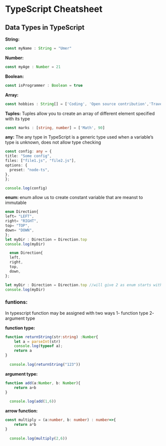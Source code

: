 # TypeScript Cheatsheet

## Data Types in TypeScript


 **String:**
  ```typescript
  const myName : String = "Umer"
   ```

 **Number:**
  ```typescript
  const myAge : Number = 21
   ```

 **Boolean:**
  ```typescript
  const isProgrammer : Boolean = true
   ```

 **Array:**
  ```typescript
  const hobbies : String[] = ['Coding', 'Open source contribution','Travelling']
   ```

 **Tuples:**
 Tuples allow you to create an array of different element specified with its type
  ```typescript
  const marks : [string, number] = ['Math', 90]
   ```

 **any:**
 The any type in TypeScript is a generic type used when a variable’s type is unknown, does not allow type checking
  ```typescript
  const config: any = {
  title: "Some config",
  files: ["file1.js", "file2.js"],
  options: {
    preset: "node-ts",
  },
};

console.log(config)
   ```


**enum:**
 enum allow us to create constant variable that are meanst to immutable
  ```typescript
  enum Direction{
  left= "LEFT",
  right= "RIGHT",
  top= "TOP",
  down= "DOWN",
};
let myDir : Direction = Direction.top
console.log(myDir)
   ```

```typescript
  enum Direction{
  left,
  right,
  top,
  down,
};

let myDir : Direction = Direction.top //will give 2 as enum starts with 0
console.log(myDir)
   ```

### funtions:
 In typescript function may be assigned with two ways
 1- function type
 2- argument type

**function type:**
```typescript
function returnString(str:string) :Number{
    let a = parseInt(str)
    console.log(typeof a);
    return a
}
  
  console.log(returnString("123"))
   ```

**argument type:**
```typescript
function add(a:Number, b: Number){
    return a+b
}
  
  console.log(add(1,6))
   ```

**arrow function:**
```typescript
const multiply = (a:number, b: number) : number=>{
    return a*b
}
  
  console.log(multiply(2,6))
   ```